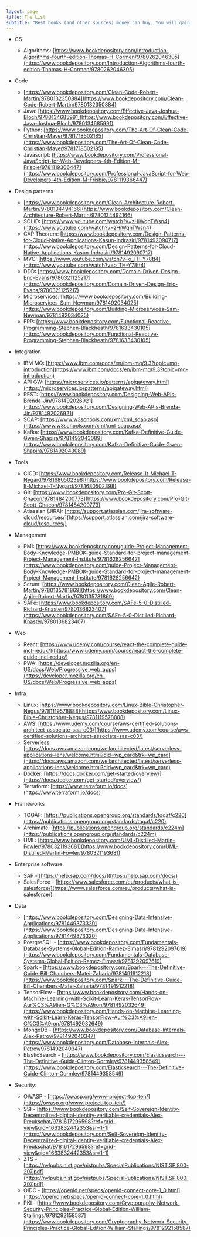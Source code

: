 ```yaml
---
layout: page
title: The List
subtitle: "Best books (and other sources) money can buy. You will gain the most comprehensive insight into all relevant technologies. Caution: you will need months / years to study."
---
```


- CS
  - Algorithms: [https://www.bookdepository.com/Introduction-Algorithms-fourth-edition-Thomas-H-Cormen/9780262046305](https://www.bookdepository.com/Introduction-Algorithms-fourth-edition-Thomas-H-Cormen/9780262046305)

- Code
  - [https://www.bookdepository.com/Clean-Code-Robert-Martin/9780132350884](https://www.bookdepository.com/Clean-Code-Robert-Martin/9780132350884)
  - Java: [https://www.bookdepository.com/Effective-Java-Joshua-Bloch/9780134685991](https://www.bookdepository.com/Effective-Java-Joshua-Bloch/9780134685991)
  - Python: [https://www.bookdepository.com/The-Art-Of-Clean-Code-Christian-Mayer/9781718502185](https://www.bookdepository.com/The-Art-Of-Clean-Code-Christian-Mayer/9781718502185)
  - Javascript: [https://www.bookdepository.com/Professional-JavaScript-for-Web-Developers-4th-Edition-M-Frisbie/9781119366447](https://www.bookdepository.com/Professional-JavaScript-for-Web-Developers-4th-Edition-M-Frisbie/9781119366447)


- Design patterns
  - [https://www.bookdepository.com/Clean-Architecture-Robert-Martin/9780134494166](https://www.bookdepository.com/Clean-Architecture-Robert-Martin/9780134494166)
  - SOLID: [https://www.youtube.com/watch?v=zHiWqnTWsn4](https://www.youtube.com/watch?v=zHiWqnTWsn4)
  - CAP Theorem: [https://www.bookdepository.com/Design-Patterns-for-Cloud-Native-Applications-Kasun-Indrasiri/9781492090717](https://www.bookdepository.com/Design-Patterns-for-Cloud-Native-Applications-Kasun-Indrasiri/9781492090717)
  - MVC: [https://www.youtube.com/watch?v=o_TH-Y78tt4](https://www.youtube.com/watch?v=o_TH-Y78tt4)
  - DDD: [https://www.bookdepository.com/Domain-Driven-Design-Eric-Evans/9780321125217](https://www.bookdepository.com/Domain-Driven-Design-Eric-Evans/9780321125217)
  - Microservices: [https://www.bookdepository.com/Building-Microservices-Sam-Newman/9781492034025](https://www.bookdepository.com/Building-Microservices-Sam-Newman/9781492034025)
  - FRP: [https://www.bookdepository.com/Functional-Reactive-Programming-Stephen-Blackheath/9781633430105](https://www.bookdepository.com/Functional-Reactive-Programming-Stephen-Blackheath/9781633430105)

- Integration
  - IBM MQ: [https://www.ibm.com/docs/en/ibm-mq/9.3?topic=mq-introduction](https://www.ibm.com/docs/en/ibm-mq/9.3?topic=mq-introduction)
  - API GW: [https://microservices.io/patterns/apigateway.html](https://microservices.io/patterns/apigateway.html)
  - REST: [https://www.bookdepository.com/Designing-Web-APIs-Brenda-Jin/9781492026921](https://www.bookdepository.com/Designing-Web-APIs-Brenda-Jin/9781492026921)
  - SOAP: [https://www.w3schools.com/xml/xml_soap.asp](https://www.w3schools.com/xml/xml_soap.asp)
  - Kafka: [https://www.bookdepository.com/Kafka-Definitive-Guide-Gwen-Shapira/9781492043089](https://www.bookdepository.com/Kafka-Definitive-Guide-Gwen-Shapira/9781492043089)

- Tools
  - CICD: [https://www.bookdepository.com/Release-It-Michael-T-Nygard/9781680502398](https://www.bookdepository.com/Release-It-Michael-T-Nygard/9781680502398)
  - Git: [https://www.bookdepository.com/Pro-Git-Scott-Chacon/9781484200773](https://www.bookdepository.com/Pro-Git-Scott-Chacon/9781484200773)
  - Atlassian (JIRA): [https://support.atlassian.com/jira-software-cloud/resources/](https://support.atlassian.com/jira-software-cloud/resources/)

- Management
  - PMI: [https://www.bookdepository.com/guide-Project-Management-Body-Knowledge-PMBOK-guide-Standard-for-project-management-Project-Management-Institute/9781628256642](https://www.bookdepository.com/guide-Project-Management-Body-Knowledge-PMBOK-guide-Standard-for-project-management-Project-Management-Institute/9781628256642)
  - Scrum: [https://www.bookdepository.com/Clean-Agile-Robert-Martin/9780135781869](https://www.bookdepository.com/Clean-Agile-Robert-Martin/9780135781869)
  - SAFe: [https://www.bookdepository.com/SAFe-5-0-Distilled-Richard-Knaster/9780136823407](https://www.bookdepository.com/SAFe-5-0-Distilled-Richard-Knaster/9780136823407)
    
- Web
  - React: [https://www.udemy.com/course/react-the-complete-guide-incl-redux/](https://www.udemy.com/course/react-the-complete-guide-incl-redux/)
  - PWA: [https://developer.mozilla.org/en-US/docs/Web/Progressive_web_apps](https://developer.mozilla.org/en-US/docs/Web/Progressive_web_apps)

- Infra
  - Linux: [https://www.bookdepository.com/Linux-Bible-Christopher-Negus/9781119578888](https://www.bookdepository.com/Linux-Bible-Christopher-Negus/9781119578888)
  - AWS: [https://www.udemy.com/course/aws-certified-solutions-architect-associate-saa-c03/](https://www.udemy.com/course/aws-certified-solutions-architect-associate-saa-c03/)
  - Serverless: [https://docs.aws.amazon.com/wellarchitected/latest/serverless-applications-lens/welcome.html?did=wp_card&trk=wp_card](https://docs.aws.amazon.com/wellarchitected/latest/serverless-applications-lens/welcome.html?did=wp_card&trk=wp_card)
  - Docker: [https://docs.docker.com/get-started/overview/](https://docs.docker.com/get-started/overview/)
  - Terraform: [https://www.terraform.io/docs](https://www.terraform.io/docs)

- Frameworks
  - TOGAF: [https://publications.opengroup.org/standards/togaf/c220](https://publications.opengroup.org/standards/togaf/c220)
  - Archimate: [https://publications.opengroup.org/standards/c224m](https://publications.opengroup.org/standards/c224m)
  - UML: [https://www.bookdepository.com/UML-Distilled-Martin-Fowler/9780321193681](https://www.bookdepository.com/UML-Distilled-Martin-Fowler/9780321193681)

- Enterprise software
  - SAP - [https://help.sap.com/docs/](https://help.sap.com/docs/)
  - SalesForce - [https://www.salesforce.com/eu/products/what-is-salesforce/](https://www.salesforce.com/eu/products/what-is-salesforce/)
- Data
  - [https://www.bookdepository.com/Designing-Data-Intensive-Applications/9781449373320](https://www.bookdepository.com/Designing-Data-Intensive-Applications/9781449373320)
  - PostgreSQL - [https://www.bookdepository.com/Fundamentals-Database-Systems-Global-Edition-Ramez-Elmasri/9781292097619](https://www.bookdepository.com/Fundamentals-Database-Systems-Global-Edition-Ramez-Elmasri/9781292097619)
  - Spark - [https://www.bookdepository.com/Spark---The-Definitive-Guide-Bill-Chambers-Matei-Zaharia/9781491912218](https://www.bookdepository.com/Spark---The-Definitive-Guide-Bill-Chambers-Matei-Zaharia/9781491912218)
  - TensorFlow - [https://www.bookdepository.com/Hands-on-Machine-Learning-with-Scikit-Learn-Keras-TensorFlow-Aur%C3%A9lien-G%C3%A9ron/9781492032649](https://www.bookdepository.com/Hands-on-Machine-Learning-with-Scikit-Learn-Keras-TensorFlow-Aur%C3%A9lien-G%C3%A9ron/9781492032649)
  - MongoDB - [https://www.bookdepository.com/Database-Internals-Alex-Petrov/9781492040347](https://www.bookdepository.com/Database-Internals-Alex-Petrov/9781492040347)
  - ElasticSearch - [https://www.bookdepository.com/Elasticsearch---The-Definitive-Guide-Clinton-Gormley/9781449358549](https://www.bookdepository.com/Elasticsearch---The-Definitive-Guide-Clinton-Gormley/9781449358549)
- Security:
  - OWASP - [https://owasp.org/www-project-top-ten/](https://owasp.org/www-project-top-ten/)
  - SSI - [https://www.bookdepository.com/Self-Sovereign-Identity-Decentralized-digital-identity-verifiable-credentials-Alex-Preukschat/9781617296598?ref=grid-view&qid=1663832442353&sr=1-1](https://www.bookdepository.com/Self-Sovereign-Identity-Decentralized-digital-identity-verifiable-credentials-Alex-Preukschat/9781617296598?ref=grid-view&qid=1663832442353&sr=1-1)
  - ZTS - [https://nvlpubs.nist.gov/nistpubs/SpecialPublications/NIST.SP.800-207.pdf](https://nvlpubs.nist.gov/nistpubs/SpecialPublications/NIST.SP.800-207.pdf)
  - OIDC - [https://openid.net/specs/openid-connect-core-1_0.html](https://openid.net/specs/openid-connect-core-1_0.html)
  - PKI - [https://www.bookdepository.com/Cryptography-Network-Security-Principles-Practice-Global-Edition-William-Stallings/9781292158587](https://www.bookdepository.com/Cryptography-Network-Security-Principles-Practice-Global-Edition-William-Stallings/9781292158587)
